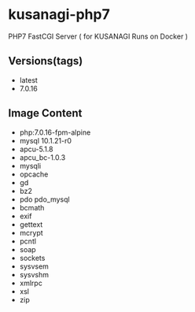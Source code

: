 # kusanagi-php7
PHP7 FastCGI Server ( for KUSANAGI Runs on Docker )

## Versions(tags)

- latest
- 7.0.16

## Image Content
- php:7.0.16-fpm-alpine
- mysql 10.1.21-r0
- apcu-5.1.8
- apcu_bc-1.0.3
- mysqli 
- opcache
- gd 
- bz2
- pdo pdo_mysql
- bcmath
- exif
- gettext
- mcrypt
- pcntl
- soap
- sockets
- sysvsem
- sysvshm
- xmlrpc
- xsl
- zip
